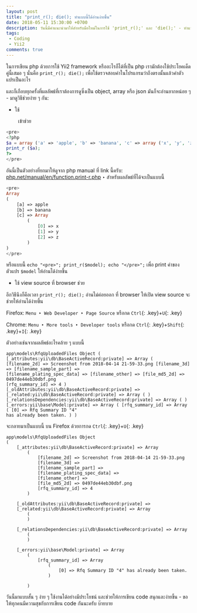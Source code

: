 ```yaml
---
layout: post
title: "print_r(); die(); ทำแบบนี้ได้อ่านง่ายขึ้น"
date: 2018-05-11 15:30:00 +0700
description: วันนี้มีคำแนะนำมาให้สำหรับมือใหม่ในการใช้ 'print_r();' และ 'die();' - ทำแบบนี้จะช่วยให้เราอ่านผลของการ 'print_r();' ได้ง่ายขึ้น
tags:
 - Coding
 - Yii2
comments: true
---
```

ในการเขียน php ด้วยการใช้ Yii2 framework หรืออะไรก็ได้ที่เป็น php เรามักต้องใช้ประโยคเด็ดคู่นี้เสมอ ๆ นั่นคือ `print_r(); die();` เพื่อใช้ตรวจสอบค่าในโปรแกรมว่าถึงตรงนั้นแล้วค่าตัวแปรเป็นอะไร

และก็เกือบทุกครั้งที่ผลลัพธ์ที่เราต้องการดูซึ่งเป็น object, array หรือ json มันก็จะอ่านยากหน่อย ๆ - มาดูวิธีช่วยง่าย ๆ กัน:

* ใช้ <pre> เข้าช่วย

```php
<pre>
<?php
$a = array ('a' => 'apple', 'b' => 'banana', 'c' => array ('x', 'y', 'z'));
print_r ($a);
?>
</pre>
```

อันนี้เป็นตัวอย่างที่ยกมาให้ดูจาก php manual ที่ link นี้ครับ: [php.net/manual/en/function.print-r.php](http://php.net/manual/en/function.print-r.php) ‣ สำหรับผลลัพธ์ที่ได้จะเป็นแบบนี้

```php
<pre>
Array
(
    [a] => apple
    [b] => banana
    [c] => Array
        (
            [0] => x
            [1] => y
            [2] => z
        )
)
</pre>
```

หรือแบบนี้ `echo "<pre>"; print_r($model); echo "</pre>";` เพื่อ print ค่าของตัวแปร `$model` ให้อ่านได้ง่ายขึ้น

* ใช้ view source ที่ browser ช่วย

อีกวิธีนึงก็คือเวลา `print_r(); die();` อ่านไม่ค่อยออก ที่ browser ให้เปิด view source จะช่วยให้อ่านได้ง่ายขึ้น

Firefox: `Menu ‣ Web Developer ‣ Page Source` หรือกด `Ctrl`{: .key}+`U`{: .key}

Chrome: `Menu ‣ More tools ‣ Developer tools` หรือกด `Ctrl`{: .key}+`Shift`{: .key}+`I`{: .key}

ตัวอย่างเช่นจากผลลัพธ์อะไรคล้าย ๆ แบบนี้


```
app\models\RfqUploadedFiles Object ( [_attributes:yii\db\BaseActiveRecord:private] => Array (
[filename_2d] => Screenshot from 2018-04-14 21-59-33.png [filename_3d] => [filename_sample_part] =>
[filename_plating_spec_data] => [filename_other] => [file_md5_2d] => 0497de44eb30dbf.png
[rfq_summary_id] => 4 ) [_oldAttributes:yii\db\BaseActiveRecord:private] =>
[_related:yii\db\BaseActiveRecord:private] => Array ( )
[_relationsDependencies:yii\db\BaseActiveRecord:private] => Array ( )
[_errors:yii\base\Model:private] => Array ( [rfq_summary_id] => Array ( [0] => Rfq Summary ID "4"
has already been taken. ) )
```

จะกลายมาเป็นแบบนี้ บน Firefox ด้วยการกด `Ctrl`{: .key}+`U`{: .key}

```
app\models\RfqUploadedFiles Object
(
    [_attributes:yii\db\BaseActiveRecord:private] => Array
        (
            [filename_2d] => Screenshot from 2018-04-14 21-59-33.png
            [filename_3d] =>
            [filename_sample_part] =>
            [filename_plating_spec_data] =>
            [filename_other] =>
            [file_md5_2d] => 0497de44eb30dbf.png
            [rfq_summary_id] => 4
        )

    [_oldAttributes:yii\db\BaseActiveRecord:private] =>
    [_related:yii\db\BaseActiveRecord:private] => Array
        (
        )

    [_relationsDependencies:yii\db\BaseActiveRecord:private] => Array
        (
        )

    [_errors:yii\base\Model:private] => Array
        (
            [rfq_summary_id] => Array
                (
                    [0] => Rfq Summary ID "4" has already been taken.
                )

        )
```        

วันนี้มาแบบสั้น ๆ ง่าย ๆ ใช้งานได้อย่างมีประโยชน์ และช่วยให้การเขียน code สนุกและง่ายขึ้น - ขอให้ทุกคนมีความสุขกับการเขียน code กันนะครับ บ๊ายบาย
